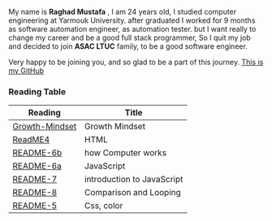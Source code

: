 My name is **Raghad Mustafa** , I am 24 years old, I studied computer engineering at Yarmouk University.
after graduated I worked for 9 months as software automation engineer, as automation tester.
but I want really to change my career and be a good full stack programmer, 
So I quit my job and decided to join **ASAC LTUC** family, to be a good software engineer.

Very happy to be joining you, and so glad to be a part of this journey.
[This is my GitHub]( https://github.com/Raghadmustafa96/reading-notes ) 


### Reading Table

| Reading                                                                         | Title                       |
| --------------------------------------------------------------------------------| --------------------------- |
| [Growth-Mindset](https://raghadmustafa96.github.io/reading-notes/growth-mindset)| Growth Mindset              |
| [ReadME4](https://raghadmustafa96.github.io/reading-notes/README4)              | HTML                        |
| [README-6b](https://raghadmustafa96.github.io/reading-notes/README-6b)          | how Computer works          |
| [README-6a](https://raghadmustafa96.github.io/reading-notes/README6A)           | JavaScript                  |
| [README-7](https://raghadmustafa96.github.io/reading-notes/README7)             | introduction to JavaScript  |
| [README-8](https://raghadmustafa96.github.io/reading-notes/README8)             | Comparison and Looping      |
| [README-5](https://raghadmustafa96.github.io/reading-notes/Readme5)             | Css, color                  |




















